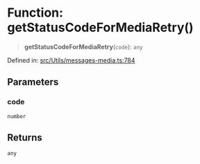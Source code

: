 # Function: getStatusCodeForMediaRetry()

> **getStatusCodeForMediaRetry**(`code`): `any`

Defined in: [src/Utils/messages-media.ts:784](https://github.com/Fokusdotid/bail/blob/dad8cbc7bd41e0c17126095b0fc017b92c3d85cf/src/Utils/messages-media.ts#L784)

## Parameters

### code

`number`

## Returns

`any`
